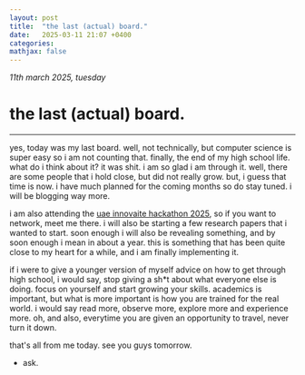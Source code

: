```yaml
---
layout: post
title:  "the last (actual) board."
date:   2025-03-11 21:07 +0400
categories:
mathjax: false
---
```


_11th march 2025, tuesday_

# the last (actual) board.
---

yes, today was my last board. well, not technically, but computer science is super easy so i am not counting that. finally, the end of my high school life. what do i think about it? it was shit. i am so glad i am through it. well, there are some people that i hold close, but did not really grow. but, i guess that time is now. i have much planned for the coming months so do stay tuned. i will be blogging way more.

i am also attending the <a href = "https://www.uae-innovaite.com/" target = _blank>uae innovaite hackathon 2025</a>, so if you want to network, meet me there. i will also be starting a few research papers that i wanted to start. soon enough i will also be revealing something, and by soon enough i mean in about a year. this is something that has been quite close to my heart for a while, and i am finally implementing it.

if i were to give a younger version of myself advice on how to get through high school, i would say, stop giving a sh*t about what everyone else is doing. focus on yourself and start growing your skills. academics is important, but what is more important is how you are trained for the real world. i would say read more, observe more, explore more and experience more. oh, and also, everytime you are given an opportunity to travel, never turn it down.

that's all from me today. see you guys tomorrow.

- ask.

